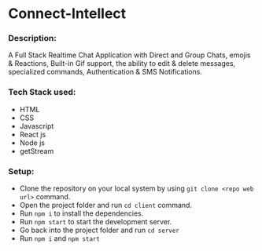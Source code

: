 # Connect-Intellect
<h3>Description:</h3> A Full Stack Realtime Chat Application with Direct and Group Chats, emojis & Reactions, Built-in Gif support, the ability to edit & delete messages, specialized commands, Authentication &amp; SMS Notifications.

<h3>Tech Stack used: </h3>

* HTML
* CSS
* Javascript
* React js
* Node js
* getStream

<h3>Setup: </h3>

- Clone the repository on your local system by using `git clone <repo web url>` command.
- Open the project folder and run `cd client` command.
- Run `npm i` to install the dependencies.
- Run `npm start` to start the development server.
- Go back into the project folder and run `cd server`
- Run `npm i` and `npm start`
